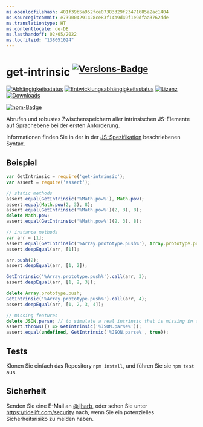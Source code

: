 ```yaml
---
ms.openlocfilehash: 401f39b5a952fce07383329f23471685a2ac1404
ms.sourcegitcommit: e739004291428ce83f14b9d49f1e9dfaa3762dde
ms.translationtype: HT
ms.contentlocale: de-DE
ms.lasthandoff: 02/05/2022
ms.locfileid: "138051024"
---
```

# <a name="get-intrinsic-supversion-badgenpm-version-svgpackage-urlsup"></a>get-intrinsic <sup>[![Versions-Badge][npm-version-svg]][package-url]</sup>

[![Abhängigkeitsstatus][deps-svg]][deps-url]
[![Entwicklungsabhängigkeitsstatus][dev-deps-svg]][dev-deps-url]
[![Lizenz][license-image]][license-url]
[![Downloads][downloads-image]][downloads-url]

[![npm-Badge][npm-badge-png]][package-url]

Abrufen und robustes Zwischenspeichern aller intrinsischen JS-Elemente auf Sprachebene bei der ersten Anforderung.

Informationen finden Sie in der in der [JS-Spezifikation](https://tc39.es/ecma262/#sec-well-known-intrinsic-objects) beschriebenen Syntax.

## <a name="example"></a>Beispiel

```js
var GetIntrinsic = require('get-intrinsic');
var assert = require('assert');

// static methods
assert.equal(GetIntrinsic('%Math.pow%'), Math.pow);
assert.equal(Math.pow(2, 3), 8);
assert.equal(GetIntrinsic('%Math.pow%')(2, 3), 8);
delete Math.pow;
assert.equal(GetIntrinsic('%Math.pow%')(2, 3), 8);

// instance methods
var arr = [1];
assert.equal(GetIntrinsic('%Array.prototype.push%'), Array.prototype.push);
assert.deepEqual(arr, [1]);

arr.push(2);
assert.deepEqual(arr, [1, 2]);

GetIntrinsic('%Array.prototype.push%').call(arr, 3);
assert.deepEqual(arr, [1, 2, 3]);

delete Array.prototype.push;
GetIntrinsic('%Array.prototype.push%').call(arr, 4);
assert.deepEqual(arr, [1, 2, 3, 4]);

// missing features
delete JSON.parse; // to simulate a real intrinsic that is missing in the environment
assert.throws(() => GetIntrinsic('%JSON.parse%'));
assert.equal(undefined, GetIntrinsic('%JSON.parse%', true));
```

## <a name="tests"></a>Tests
Klonen Sie einfach das Repository `npm install`, und führen Sie sie `npm test` aus.

## <a name="security"></a>Sicherheit

Senden Sie eine E-Mail an [@ljharb](https://github.com/ljharb), oder sehen Sie unter https://tidelift.com/security nach, wenn Sie ein potenzielles Sicherheitsrisiko zu melden haben.

[package-url]: https://npmjs.org/package/get-intrinsic
[npm-version-svg]: http://versionbadg.es/ljharb/get-intrinsic.svg
[deps-svg]: https://david-dm.org/ljharb/get-intrinsic.svg
[deps-url]: https://david-dm.org/ljharb/get-intrinsic
[dev-deps-svg]: https://david-dm.org/ljharb/get-intrinsic/dev-status.svg
[dev-deps-url]: https://david-dm.org/ljharb/get-intrinsic#info=devDependencies
[npm-badge-png]: https://nodei.co/npm/get-intrinsic.png?downloads=true&stars=true
[license-image]: https://img.shields.io/npm/l/get-intrinsic.svg
[license-url]: LICENSE
[downloads-image]: https://img.shields.io/npm/dm/get-intrinsic.svg
[downloads-url]: https://npm-stat.com/charts.html?package=get-intrinsic
